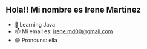## Hola!! Mi nombre es Irene Martinez
- 🌱 Learning Java
- 📫 Mi email es: Irene.md00@gmail.com 
- 😄 Pronouns: ella
